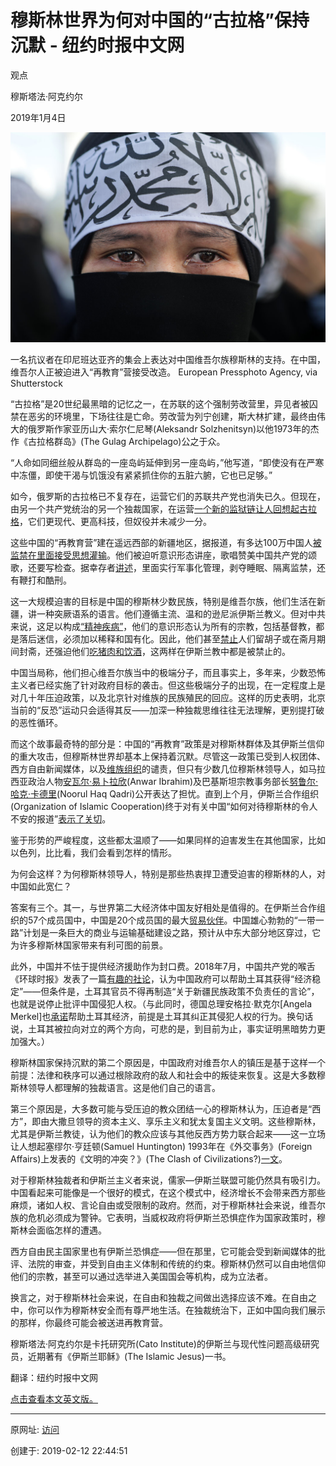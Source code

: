 # 穆斯林世界为何对中国的“古拉格”保持沉默 - 纽约时报中文网

观点

穆斯塔法·阿克约尔

2019年1月4日

![图20190212-1穆斯林](图20190212-1穆斯林.jpg)

一名抗议者在印尼班达亚齐的集会上表达对中国维吾尔族穆斯林的支持。在中国，维吾尔人正被迫进入“再教育”营接受改造。 European Pressphoto Agency, via Shutterstock

“古拉格”是20世纪最黑暗的记忆之一，在苏联的这个强制劳改营里，异见者被囚禁在恶劣的环境里，下场往往是亡命。劳改营为列宁创建，斯大林扩建，最终由伟大的俄罗斯作家亚历山大·索尔仁尼琴(Aleksandr Solzhenitsyn)以他1973年的杰作《古拉格群岛》(The Gulag Archipelago)公之于众。

“人命如同细丝般从群岛的一座岛屿延伸到另一座岛屿，”他写道，“即使没有在严寒中冻僵，即使干渴与饥饿没有紧紧抓住你的五脏六腑，它也已足够。”

如今，俄罗斯的古拉格已不复存在，运营它们的苏联共产党也消失已久。但现在，由另一个共产党统治的另一个独裁国家，在运营[一个新的监狱链](https://www.cato.org/events/the-new-gulag-achipelago)[让人回想起古拉格](https://www.cato.org/events/the-new-gulag-achipelago)，它们更现代、更高科技，但奴役并未减少一分。

这些中国的“再教育营”建在遥远西部的新疆地区，据报道，有多达100万中国人[被监禁在里面接受思想灌输](https://cn.nytimes.com/china/20180908/china-builds-a-vast-network-of-detention-camps-to-transform-muslims/)。他们被迫听意识形态讲座，歌唱赞美中国共产党的颂歌，还要写检查。据幸存者[讲述](https://cn.nytimes.com/opinion/20181026/china-camps-uighurs-xinjiang/)，里面实行军事化管理，剥夺睡眠、隔离监禁，还有鞭打和酷刑。

这一大规模迫害的目标是中国的穆斯林少数民族，特别是维吾尔族，他们生活在新疆，讲一种突厥语系的语言。他们遵循主流、温和的逊尼派伊斯兰教义。但对中共来说，这足以构成[“精神疾病”](https://www.theatlantic.com/international/archive/2018/08/china-pathologizing-uighur-muslims-mental-illness/568525/)，他们的意识形态认为所有的宗教，包括基督教，都是落后迷信，必须加以稀释和国有化。因此，他们甚至[禁止](https://edition.cnn.com/2017/03/31/asia/china-xinjiang-new-rules/index.html)人们留胡子或在斋月期间封斋，还强迫他们[吃](https://www.independent.co.uk/news/world/asia/china-re-education-muslims-ramadan-xinjiang-eat-pork-alcohol-communist-xi-jinping-a8357966.html)[猪肉和饮酒](https://www.independent.co.uk/news/world/asia/china-re-education-muslims-ramadan-xinjiang-eat-pork-alcohol-communist-xi-jinping-a8357966.html)，这两样在伊斯兰教中都是被禁止的。

中国当局称，他们担心维吾尔族当中的极端分子，而且事实上，多年来，少数恐怖主义者已经实施了针对政府目标的袭击。但这些极端分子的出现，在一定程度上是对几十年压迫政策，以及北京针对维族的民族殖民的回应。这样的历史表明，北京当前的“反恐”运动只会适得其反——加深一种独裁思维往往无法理解，更别提打破的恶性循环。

而这个故事最奇特的部分是：中国的“再教育”政策是对穆斯林群体及其伊斯兰信仰的重大攻击，但穆斯林世界却基本上保持着沉默。尽管这一政策已受到人权团体、西方自由新闻媒体，以及[维族组织](https://uhrp.org/)的谴责，但只有少数几位穆斯林领导人，如马拉西亚政治人物[安瓦尔·易卜拉欣](https://www.bloomberg.com/news/articles/2018-09-12/anwar-is-appalled-by-suu-kyi-criticizes-china-s-muslim-camps?utm_source=newsletter&utm_medium=email&utm_campaign=sendto_newslettertest&stream=top-stories)(Anwar Ibrahim)及巴基斯坦宗教事务部长[努鲁尔·哈克·卡德里](https://www.dawn.com/news/1433886 "Link: https://www.dawn.com/news/1433886")(Noorul Haq Qadri)公开表达了担忧。直到上个月，伊斯兰合作组织(Organization of Islamic Cooperation)终于对有关中国“如何对待穆斯林的令人不安的报道”[表示了关切](https://twitter.com/OIC_OCI/status/1072397814884392960)。

鉴于形势的严峻程度，这些都太温顺了——如果同样的迫害发生在其他国家，比如以色列，比比看，我们会看到怎样的情形。

为何会这样？为何穆斯林领导人，特别是那些热衷捍卫遭受迫害的穆斯林的人，对中国如此宽仁？

答案有三个。其一，与世界第二大经济体中国友好相处是值得的。在伊斯兰合作组织的57个成员国中，中国是20个成员国的最大[贸易伙伴](https://www.bloomberg.com/news/articles/2018-08-30/muslim-governments-stay-silent-as-china-cracks-down-on-uighurs)。中国雄心勃勃的“一带一路”计划是一条巨大的商业与运输基础建设之路，预计从中东大部分地区穿过，它为许多穆斯林国家带来有利可图的前景。

此外，中国并不怯于提供经济援助作为封口费。2018年7月，中国共产党的喉舌《环球时报》发表了一篇[有趣的社论](http://www.globaltimes.cn/content/1116209.shtml)，认为中国政府可以帮助土耳其获得“经济稳定”——但条件是，土耳其官员不得再制造“关于新疆民族政策不负责任的言论”，也就是说停止批评中国侵犯人权。（与此同时，德国总理安格拉·默克尔\[Angela Merkel\]也[承诺](https://www.reuters.com/article/germany-turkey-merkel-erdogan/erdogan-and-merkel-to-talk-business-human-rights-idUSL8N1WE2FF)帮助土耳其经济，前提是土耳其纠正其侵犯人权的行为。换句话说，土耳其被拉向对立的两个方向，可悲的是，到目前为止，事实证明黑暗势力更加强大。）

穆斯林国家保持沉默的第二个原因是，中国政府对维吾尔人的镇压是基于这样一个前提：法律和秩序可以通过根除政府的敌人和社会中的叛徒来恢复。这是大多数穆斯林领导人都理解的独裁语言。这是他们自己的语言。

第三个原因是，大多数可能与受压迫的教众团结一心的穆斯林认为，压迫者是“西方”，即由大撒旦领导的资本主义、享乐主义和犹太复国主义文明。这些穆斯林，尤其是伊斯兰教徒，认为他们的教众应该与其他反西方势力联合起来——这一立场让人想起塞缪尔·亨廷顿(Samuel Huntington) 1993年在《外交事务》(Foreign Affairs)上发表的《文明的冲突？》(The Clash of Civilizations?)[一文](https://www.foreignaffairs.com/articles/united-states/1993-06-01/clash-civilizations)。

对于穆斯林独裁者和伊斯兰主义者来说，儒家—伊斯兰联盟可能仍然具有吸引力。中国看起来可能像是一个很好的模式，在这个模式中，经济增长不会带来西方那些麻烦，诸如人权、言论自由或受限制的政府。然而，对于穆斯林社会来说，维吾尔族的危机必须成为警钟。它表明，当威权政府将伊斯兰恐惧症作为国家政策时，穆斯林会面临怎样的遭遇。

西方自由民主国家里也有伊斯兰恐惧症——但在那里，它可能会受到新闻媒体的批评、法院的审查，并受到自由主义体制和传统的约束。穆斯林仍然可以自由地信仰他们的宗教，甚至可以通过选举进入美国国会等机构，成为立法者。

换言之，对于穆斯林社会来说，在自由和独裁之间做出选择应该不难。在自由之中，你可以作为穆斯林安全而有尊严地生活。在独裁统治下，正如中国向我们展示的那样，你最终可能会被送进再教育营。

穆斯塔法·阿克约尔是卡托研究所(Cato Institute)的伊斯兰与现代性问题高级研究员，近期著有《伊斯兰耶稣》(The Islamic Jesus)一书。

翻译：纽约时报中文网

[点击查看本文英文版。](https://www.nytimes.com/2019/01/02/opinion/uighur-muslims-china-gulag.html)

------

原网址: [访问](https://cn.nytimes.com/opinion/20190104/china-gulag-for-muslims/)

创建于: 2019-02-12 22:44:51